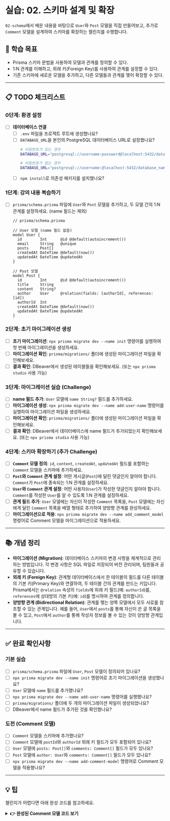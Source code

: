 # 실습: 02. 스키마 설계 및 확장

`02-schema`에서 배운 내용을 바탕으로 `User`와 `Post` 모델을 직접 만들어보고, 추가로 `Comment` 모델을 설계하여 스키마를 확장하는 챌린지를 수행합니다.

## 🎯 학습 목표

- Prisma 스키마 문법을 사용하여 모델과 관계를 정의할 수 있다.
- 1:N 관계를 이해하고, 외래 키(Foreign Key)를 사용하여 관계를 설정할 수 있다.
- 기존 스키마에 새로운 모델을 추가하고, 다른 모델들과 관계를 맺어 확장할 수 있다.

---

## 📋 TODO 체크리스트

### 0단계: 환경 설정

- [ ] **데이터베이스 연결**
  - [ ] `.env` 파일을 프로젝트 루트에 생성했나요?
  - [ ] `DATABASE_URL`을 본인의 PostgreSQL 데이터베이스 URL로 설정했나요?
    ```bash
    # 비밀번호가 있는 경우
    DATABASE_URL="postgresql://username:password@localhost:5432/database_name"
    
    # 비밀번호가 없는 경우
    DATABASE_URL="postgresql://username:@localhost:5432/database_name"
    ```
  - [ ] `npm install`로 의존성 패키지를 설치했나요?

### 1단계: 강의 내용 복습하기

- [ ] `prisma/schema.prisma` 파일에 `User`와 `Post` 모델을 추가하고, 두 모델 간의 1:N 관계를 설정하세요. (name 필드는 제외)

  ```prisma
  // prisma/schema.prisma

  // User 모델 (name 필드 없음)
  model User {
    id        Int      @id @default(autoincrement())
    email     String   @unique
    posts     Post[]
    createdAt DateTime @default(now())
    updatedAt DateTime @updatedAt
  }

  // Post 모델
  model Post {
    id        Int      @id @default(autoincrement())
    title     String
    content   String?
    author    User     @relation(fields: [authorId], references: [id])
    authorId  Int
    createdAt DateTime @default(now())
    updatedAt DateTime @updatedAt
  }
  ```

### 2단계: 초기 마이그레이션 생성

- [ ] **초기 마이그레이션**: `npx prisma migrate dev --name init` 명령어를 실행하여 첫 번째 마이그레이션을 생성하세요.
- [ ] **마이그레이션 확인**: `prisma/migrations/` 폴더에 생성된 마이그레이션 파일을 확인해보세요.
- [ ] **결과 확인**: DBeaver에서 생성된 테이블들을 확인해보세요. (또는 `npx prisma studio` 사용 가능)

### 3단계: 마이그레이션 실습 (Challenge)

- [ ] **name 필드 추가**: `User` 모델에 `name String?` 필드를 추가하세요.
- [ ] **마이그레이션 생성**: `npx prisma migrate dev --name add-user-name` 명령어를 실행하여 마이그레이션 파일을 생성하세요.
- [ ] **마이그레이션 확인**: `prisma/migrations/` 폴더에 생성된 마이그레이션 파일을 확인해보세요.
- [ ] **결과 확인**: DBeaver에서 데이터베이스에 name 필드가 추가되었는지 확인해보세요. (또는 `npx prisma studio` 사용 가능)

### 4단계: 스키마 확장하기 (추가 Challenge)

- [ ] **`Comment` 모델 정의**: `id`, `content`, `createdAt`, `updatedAt` 필드를 포함하는 `Comment` 모델을 스키마에 추가하세요.
- [ ] **`Post`와 `Comment` 관계 설정**: 어떤 게시글(`Post`)에 달린 댓글인지 알아야 합니다. `Comment`가 `Post`에 종속되는 1:N 관계를 설정하세요.
- [ ] **`User`와 `Comment` 관계 설정**: 어떤 사용자(`User`)가 작성한 댓글인지 알아야 합니다. `Comment`를 작성한 `User`를 알 수 있도록 1:N 관계를 설정하세요.
- [ ] **관계 필드 추가**: `User` 모델에는 자신이 작성한 `Comment` 목록을, `Post` 모델에는 자신에게 달린 `Comment` 목록을 배열 형태로 추가하여 양방향 관계를 완성하세요.
- [ ] **마이그레이션으로 적용**: `npx prisma migrate dev --name add_comment_model` 명령어로 Comment 모델을 마이그레이션으로 적용하세요.

---

## 📚 개념 정리

- **마이그레이션 (Migration)**: 데이터베이스 스키마의 변경 사항을 체계적으로 관리하는 방법입니다. 각 변경 사항은 SQL 파일로 저장되어 버전 관리되며, 팀원들과 공유할 수 있습니다.
- **외래 키 (Foreign Key)**: 관계형 데이터베이스에서 한 테이블의 필드를 다른 테이블의 기본 키(Primary Key)와 연결하여, 두 테이블 간의 관계를 만드는 키입니다. Prisma에서는 `@relation` 속성의 `fields`에 외래 키 필드(예: `authorId`)를, `references`에 상대방의 기본 키(예: `id`)를 명시하여 관계를 정의합니다.
- **양방향 관계 (Bidirectional Relation)**: 관계를 맺는 양쪽 모델에서 모두 서로를 참조할 수 있는 관계입니다. 예를 들어, `User`에서 `posts`를 통해 자신이 쓴 글 목록을 볼 수 있고, `Post`에서 `author`를 통해 작성자 정보를 볼 수 있는 것이 양방향 관계입니다.

---

## ✅ 완료 확인사항

### 기본 실습
- [ ] `prisma/schema.prisma` 파일에 `User`, `Post` 모델이 정의되어 있나요?
- [ ] `npx prisma migrate dev --name init` 명령어로 초기 마이그레이션을 생성했나요?
- [ ] `User` 모델에 `name` 필드를 추가했나요?
- [ ] `npx prisma migrate dev --name add-user-name` 명령어를 실행했나요?
- [ ] `prisma/migrations/` 폴더에 두 개의 마이그레이션 파일이 생성되었나요?
- [ ] DBeaver에서 name 필드가 추가된 것을 확인했나요?

### 도전 (Comment 모델)
- [ ] `Comment` 모델을 스키마에 추가했나요?
- [ ] `Comment` 모델에 `postId`와 `authorId` 외래 키 필드가 모두 포함되어 있나요?
- [ ] `User` 모델에 `posts: Post[]`와 `comments: Comment[]` 필드가 모두 있나요?
- [ ] `Post` 모델에 `author: User`와 `comments: Comment[]` 필드가 모두 있나요?
- [ ] `npx prisma migrate dev --name add-comment-model` 명령어로 Comment 모델을 적용했나요?

---

## 💡 팁

챌린지가 어렵다면 아래 완성 코드를 참고하세요.

<details>
<summary><b>👉 완성된 Comment 모델 코드 보기</b></summary>

```prisma
model Comment {
  id        Int      @id @default(autoincrement())
  content   String

  // Post와의 관계 (어떤 게시글에 달린 댓글인가?)
  post      Post     @relation(fields: [postId], references: [id])
  postId    Int

  // User와의 관계 (누가 작성한 댓글인가?)
  author    User     @relation(fields: [authorId], references: [id])
  authorId  Int

  createdAt DateTime @default(now())
  updatedAt DateTime @updatedAt
}
```

</details>